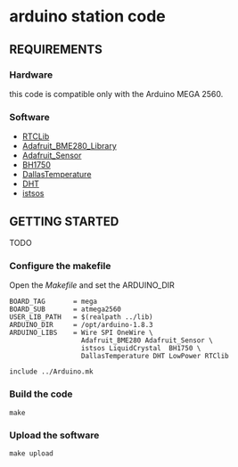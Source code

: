 # arduino station code

## REQUIREMENTS

### Hardware

this code is compatible only with the Arduino MEGA 2560.

### Software

* [RTCLib](https://github.com/adafruit/RTClib)
* [Adafruit_BME280_Library](https://github.com/adafruit/Adafruit_BME280_Library)
* [Adafruit_Sensor](https://github.com/adafruit/Adafruit_Sensor)
* [BH1750](https://github.com/mysensors/MySensorsArduinoExamples/tree/master/libraries/BH1750)
* [DallasTemperature](https://github.com/milesburton/Arduino-Temperature-Control-Library)
* [DHT](https://github.com/adafruit/DHT-sensor-library)
* [istsos](https://gitlab.com/ist-supsi/arduino-istsos)

## GETTING STARTED

TODO

### Configure the makefile

Open the *Makefile* and set the ARDUINO_DIR

```
BOARD_TAG   	= mega
BOARD_SUB	  	= atmega2560 
USER_LIB_PATH 	= $(realpath ../lib)
ARDUINO_DIR   	= /opt/arduino-1.8.3
ARDUINO_LIBS  	= Wire SPI OneWire \
				  Adafruit_BME280 Adafruit_Sensor \
				  istsos LiquidCrystal  BH1750 \
				  DallasTemperature DHT LowPower RTClib

include ../Arduino.mk
```

### Build the code

```
make
```


### Upload the software

```
make upload
```